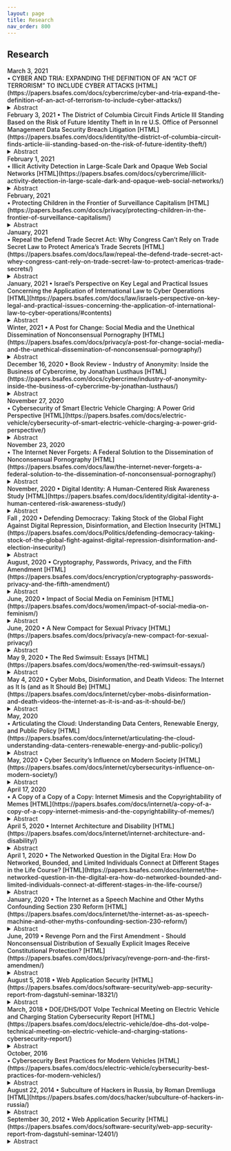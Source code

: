 ```yaml
---
layout: page
title: Research 
nav_order: 800 
---
```


## Research 
<div class="code-example dont-break-out" markdown="1" style="padding-top:0px;padding-bottom:0px">
<p style="font-weight:500; margin:0px" markdown="1">
March 3, 2021<br>
•  CYBER AND TRIA: EXPANDING THE DEFINITION OF AN “ACT OF TERRORISM” TO INCLUDE CYBER ATTACKS [HTML](https://papers.bsafes.com/docs/cybercrime/cyber-and-tria-expand-the-definition-of-an-act-of-terrorism-to-include-cyber-attacks/)
</p>
<details>
  <summary>Abstract</summary>
The 9/11 terrorist attacks brought on financial losses that caused insurers and Congress to reevaluate how the United States approaches terrorism risk coverage. Congress quelled concerns of insurers evading coverage of future terrorist attacks by enacting the Terrorism Risk Insurance Act in 2002. This Note considers the difficulties presented by the out-of-date language employed by Congress in 2002 and proposes amendments so that the Act more clearly covers acts of cyberterrorism, which are ever-growing in their destructive potential.
</details>
</div>

<div class="code-example dont-break-out" markdown="1" style="padding-top:0px;padding-bottom:0px">
<p style="font-weight:500; margin:0px" markdown="1">
February 3, 2021  
• The District of Columbia Circuit Finds Article III Standing Based on the Risk of Future Identity Theft in In re U.S. Office of Personnel Management Data Security Breach Litigation [HTML](https://papers.bsafes.com/docs/identity/the-district-of-columbia-circuit-finds-article-iii-standing-based-on-the-risk-of-future-identity-theft/)
</p>
<details>
  <summary>Abstract</summary>
The effects of identity theft can haunt data breach victims for years. Some victims report the need to constantly shut down fraudulent accounts. Likewise, some report countless fraudulent inquiries on their credit reports. Some victims even report fraudulent tax returns filed in their names. Many consumers believe there is not much they can do to protect their data in the first place.
</details>
</div>

<div class="code-example dont-break-out" markdown="1" style="padding-top:0px;padding-bottom:0px">
<p style="font-weight:500; margin:0px" markdown="1">
February 1, 2021<br>
• Illicit Activity Detection in Large-Scale Dark and Opaque Web Social Networks [HTML](https://papers.bsafes.com/docs/cybercrime/illicit-activity-detection-in-large-scale-dark-and-opaque-web-social-networks/)
</p>
<details>
  <summary>Abstract</summary>
Many online chat applications live in a grey area between the legitimate web and the dark net. The Telegram network in particular can aid criminal activities. Telegram hosts “chats” which consist of varied conversations and advertisements. These chats take place among automated “bots” and human users. Classifying legitimate activity from illegitimate activity can aid law enforcement in finding criminals. Social network analysis of Telegram chats presents a difficult problem. Users can change their username or create new accounts. Users involved in criminal activity often do this to obscure their identity. This makes establishing the unique identity behind a given username challenging. Thus we explored classifying users from their language usage in their chat messages.
</details>
</div>

<div class="code-example dont-break-out" markdown="1" style="padding-top:0px;padding-bottom:0px">
<p style="font-weight:500; margin:0px" markdown="1">
February, 2021<br>
• Protecting Children in the Frontier of Surveillance Capitalism [HTML](https://papers.bsafes.com/docs/privacy/protecting-children-in-the-frontier-of-surveillance-capitalism/)
</p>
<details>
  <summary>Abstract</summary>
This article examines the ongoing technological revolution and its impact on today’s consumers. In particular, this article addresses the promulgation of the Children’s Online Privacy Protection Act (COPPA) in the context of “surveillance capitalism” and analyzes the harms associated with social media and data collection. Finally, this paper will argue that COPPA should be revamped to better regulate the Internet of 2020. A just society ought to protect children from the lurking perils of social media.
</details>
</div>


<div class="code-example dont-break-out" markdown="1" style="padding-top:0px;padding-bottom:0px">
<p style="font-weight:500; margin:0px" markdown="1">
January, 2021<br>
• Repeal the Defend Trade Secret Act: Why Congress Can’t Rely on Trade Secret Law to Protect America’s Trade Secrets [HTML](https://papers.bsafes.com/docs/law/repeal-the-defend-trade-secret-act-whey-congress-cant-rely-on-trade-secret-law-to-protect-americas-trade-secrets/)
</p>
<details>
  <summary>Abstract</summary>
“[T]here are only ‘two categories’ of companies affected by trade secret theft — ‘[T]hose [sic] that know they’ve been compromised and those that don’t know yet.’”  Whether you imagine a cyber thief subverting a company’s network defenses or an employee selling secret information to a competitor, trade secret theft is a real threat. The epidemic has ballooned to such proportions- $600 billion –that combatting trade secret theft enjoys bipartisan congressional support. Despite Congress’s best efforts, there is no evidence the bleeding has slowed, much less stopped.
</details>
</div>

<div class="code-example dont-break-out" markdown="1" style="padding-top:0px;padding-bottom:0px">
<p style="font-weight:500; margin:0px" markdown="1">
January, 2021  
• Israel’s Perspective on Key Legal and Practical Issues Concerning the Application of International Law to Cyber Operations [HTML](https://papers.bsafes.com/docs/law/israels-perspective-on-key-legal-and-practical-issues-concerning-the-application-of-international-law-to-cyber-operations/#contents)
</p>
<details>
  <summary>Abstract</summary>
I would like to present, here today, Israel’s perspective on key aspects of the application of international law in connection with cyber operations, with a particular emphasis on issues related to the use of force and armed conflicts.
</details>
</div>

<div class="code-example dont-break-out" markdown="1" style="padding-top:0px;padding-bottom:0px">
<p style="font-weight:500; margin:0px" markdown="1">
Winter, 2021   
• A Post for Change: Social Media and the Unethical Dissemination of Nonconsensual Pornography [HTML](https://papers.bsafes.com/docs/privacy/a-post-for-change-social-media-and-the-unethical-dissemination-of-nonconsensual-pornography/)
</p>
<details>
  <summary>Abstract</summary>
In today’s world, where instant gratification is king and the majority craves being shocked and awed, stories that exploit the personal endeavors and escapades of our peers and superiors reign supreme. Of particular interest are those relating to sex; whether it’s the kinks of a congressman, the intimacies of an idol, or the extramarital affair of a neighbor, people love the nitty-gritty and no one is safe from the dissemination of these exceedingly private details. This includes the distribution of intimate photos and videos taken with or without the consent of the individual depicted.
</details>
</div>

<div class="code-example dont-break-out" markdown="1" style="padding-top:0px;padding-bottom:0px">
<p style="font-weight:500; margin:0px" markdown="1">
December 16, 2020  
• Book Review - Industry of Anonymity: Inside the Business of Cybercrime, by Jonathan Lusthaus [HTML](https://papers.bsafes.com/docs/cybercrime/industry-of-anonymity-inside-the-business-of-cybercrime-by-jonathan-lusthaus/)
</p>
<details>
  <summary>Abstract</summary>
In Industry of Anonymity: Inside the Business of Cybercrime, Jonathan Lusthaus attempts to demystify the increasingly sophisticated business of cybercrime and examine how it has matured into a large, profit-driven industry. Through interviews with hundreds of subjects involved in the cybercrime industry in varying capacities, Lusthaus has sought to draw a map that, by showing how seemingly disparate elements in the industry relate to one another, can better explain how the cybercrime industry functions. In particular, Lusthaus strives to produce a better understanding of the people behind cybercrime and the contexts in which they operate. By doing so, the book endeavors to lift the veil of anonymity that has historically hidden cybercrime offenders and their activities from public view.
</details>
</div>

<div class="code-example dont-break-out" markdown="1" style="padding-top:0px;padding-bottom:0px">
<p style="font-weight:500; margin:0px" markdown="1">
November 27, 2020<br>
• Cybersecurity of Smart Electric Vehicle Charging: A Power Grid Perspective [HTML](https://papers.bsafes.com/docs/electric-vehicle/cybersecurity-of-smart-electric-vehicle-charging-a-power-grid-perspective/)
</p>
<details>
  <summary>Abstract</summary>
With the roll-out of electric vehicles (EVs), the automobile industry is transitioning away from conventional gasoline-fueled vehicles. As a result, the EV charging demand is continuously growing and to meet this growing demand, various types of electric vehicle charging stations (EVCSs) are being deployed for commercial and residential use. This nexus of EVs, EVCSs, and power grids creates complex cyber-physical interdependencies that can be maliciously exploited to damage each of these components. This paper describes and analyzes cyber vulnerabilities that arise at this nexus and points to the current and emerging gaps in the security of the EV charging ecosystem. These vulnerabilities must be addressed as the number of EVs continue to grow worldwide and their impact on the power grid becomes more viable. The purpose of this paper is to list and characterize all backdoors that can be exploited to seriously harm either EV and EVCS equipments, or power grid, or both. The presented issues and challenges intend to ignite research efforts on cybersecurity of smart EV charging and enhancing power grid resiliency against such demand-side cyberattacks in general.
</details>
</div>


<div class="code-example dont-break-out" markdown="1" style="padding-top:0px;padding-bottom:0px">
<p style="font-weight:500; margin:0px" markdown="1">
November 23, 2020<br> 
• The Internet Never Forgets: A Federal Solution to the Dissemination of Nonconsensual Pornography [HTML](https://papers.bsafes.com/docs/law/the-internet-never-forgets-a-federal-solution-to-the-dissemination-of-nonconsensual-pornography/)
</p>
<details>
  <summary>Abstract</summary>
As technology evolves, new outlets for interpersonal conflict and crime evolve with it. The law is notorious for its inability to keep pace with this evolution. This Comment focuses on one area that the law urgently needs to regulate—the dissemination of “revenge porn,” otherwise known as nonconsensual pornography. Currently, no federal law exists in the U.S. that criminalizes the dissemination of nonconsensual pornography. Most U.S. states have criminalized the offense, but with vastly different degrees of severity, resulting in legal inconsistencies and jurisdictional conflicts. This Comment proposes a federal solution to the dissemination of nonconsensual pornography that carefully balances the interests of victims with the variety of scenarios that may give rise to this crime.
</details>
</div>

<div class="code-example dont-break-out" markdown="1" style="padding-top:0px;padding-bottom:0px">
<p style="font-weight:500; margin:0px" markdown="1">
November, 2020  
• Digital Identity: A Human-Centered Risk Awareness Study [HTML](https://papers.bsafes.com/docs/identity/digital-identity-a-human-centered-risk-awareness-study/)
</p>
<details>
  <summary>Abstract</summary>
Cybersecurity threats and compromises have been at the epicenter of media attention; their risk and effect on people’s digital identity is something not to be taken lightly. Though cyber threats have affected a great number of people in all age groups, this study focuses on 55 to 75-year-olds, as this age group is close to retirement or already retired. Therefore, a notable compromise impacting their digital identity can have a major impact on their life.
</details>
</div>

<div class="code-example dont-break-out" markdown="1" style="padding-top:0px;padding-bottom:0px">
<p style="font-weight:500; margin:0px" markdown="1">
Fall , 2020  
• Defending Democracy: Taking Stock of the Global Fight Against Digital Repression, Disinformation, and Election Insecurity [HTML](https://papers.bsafes.com/docs/Politics/defending-democracy-taking-stock-of-the-global-fight-against-digital-repression-disinformation-and-election-insecurity/)
</p>
<details>
  <summary>Abstract</summary>
Amidst the regular drumbeat of reports about Russian attempts to undermine U.S. democratic institutions from Twitter bots to cyber-attacks on Congressional candidates, it is easy to forget that the problem of election security is not isolated to the United States and extends far beyond safeguarding insecure voting machines. Consider Australia, which has long been grappling with repeated Chinese attempts to interfere with its political system. Yet Australia has taken a distinct approach in how it has sought to protect its democratic institutions, including reclassifying its political parties as “critical infrastructure,” a step that the U.S. government has yet to take despite repeated breaches at both the Democratic and Republican National Committees.
</details>
</div>

<div class="code-example dont-break-out" markdown="1" style="padding-top:0px;padding-bottom:0px">
<p style="font-weight:500; margin:0px" markdown="1">
August, 2020   
• Cryptography, Passwords, Privacy, and the Fifth Amendment [HTML](https://papers.bsafes.com/docs/encryption/cryptography-passwords-privacy-and-the-fifth-amendment/)
</p>
<details>
  <summary>Abstract</summary>
Military-grade cryptography has been widely available at no cost for personal and commercial use since the early 1990s. Since the introduction of Pretty Good Privacy (PGP), more and more people encrypt files and devices, and we are now at the point where our smartphones are encrypted by default. While this ostensibly provides users with a high degree of privacy, compelling a user to provide a password has been interpreted by some courts as a violation of our Fifth Amendment protections, becoming an often insurmountable hurdle to law enforcement lawfully executing a search warrant. This paper will explore some of the issues around this complex legal and social issue, including the evolution in the use of digital cryptography and the evolving legal interpretations of privacy.
</details>
</div>


<div class="code-example dont-break-out" markdown="1" style="padding-top:0px;padding-bottom:0px">
<p style="font-weight:500; margin:0px" markdown="1">
June, 2020  
• Impact of Social Media on Feminism [HTML](https://papers.bsafes.com/docs/women/impact-of-social-media-on-feminism/)
</p>
<details>
  <summary>Abstract</summary>
“A feminist assessment of social media, then, is an exploration of how communities form and interact in social media spaces as well as if values expressed via these participatory cultures align or misalign with feminist ethical criteria. Digital social media invite participation based on the values of openness, collaboration, and networking, which in theory align with feminist values such as access, cooperation, and inclusion. However, the opportunities social media platforms afford are increasingly shaped by the business models and algorithms behind them, not to mention the material biases users bring with them” (Ott, 2018)
</details>
</div>

<div class="code-example dont-break-out" markdown="1" style="padding-top:0px;padding-bottom:0px">
<p style="font-weight:500; margin:0px" markdown="1">
June, 2020  
• A New Compact for Sexual Privacy [HTML](https://papers.bsafes.com/docs/privacy/a-new-compact-for-sexual-privacy/)
</p>
<details>
  <summary>Abstract</summary>
Intimate life is under constant surveillance. Firms track people’s periods, hot flashes, abortions, sexual assaults, sex toy use, sexual fantasies, and nude photos. Individuals hardly appreciate the extent of the monitoring, and even if they did, little can be done to curtail it. What is big business for firms is a big risk for individuals. The handling of intimate data undermines the values that sexual privacy secures—autonomy, dignity, intimacy, and equality. It can imperil people’s job, housing, insurance, and other crucial opportunities. More often, women and minorities shoulder a disproportionate amount of the burden.
</details>
</div>


<div class="code-example dont-break-out" markdown="1" style="padding-top:0px;padding-bottom:0px">
<p style="font-weight:500; margin:0px" markdown="1">
May 9, 2020  
• The Red Swimsuit: Essays [HTML](https://papers.bsafes.com/docs/women/the-red-swimsuit-essays/)
</p>
<details>
  <summary>Abstract</summary>
JACQUELINE KNIRNSCHILD: This thesis is a collection of creative non-fiction essays that offers a collage of ethnography, reportage and memoir. The Red Swimsuit blurs the lines between what is considered social science, journalism and art. These essays will become part of a booklength work of creative non-fiction that will explore what it’s like to grow up as a woman in a globalized world wrought with social media, hookup culture and cross-cultural interactions. The Red Swimsuit provides first-hand experience, reflexive narration, and reflection on life as a member of Generation Z, also known as iGen. (Under the direction of Beth Ann Fennelly)
</details>
</div>

<div class="code-example dont-break-out" markdown="1" style="padding-top:0px;padding-bottom:0px">
<p style="font-weight:500; margin:0px" markdown="1">
May 4, 2020  
• Cyber Mobs, Disinformation, and Death Videos: The Internet as It Is (and as It Should Be) [HTML](https://papers.bsafes.com/docs/internet/cyber-mobs-disinformation-and-death-videos-the-internet-as-it-is-and-as-it-should-be/)
</p>
<details>
  <summary>Abstract</summary>
Nick Drnaso’s1 graphic novel Sabrina provides a powerful snapshot of online norms. The picture is not pretty: A young woman goes missing. Her grief-stricken boyfriend cannot bear to stay in their home and escapes to a friend’s house. Her sister struggles with the pain of her loss. We learn that the woman’s neighbor, a misogynist loner, killed her and recorded the murder. Online, people clamor for the video.
</details>
</div>

<div class="code-example dont-break-out" markdown="1" style="padding-top:0px;padding-bottom:0px">
<p style="font-weight:500; margin:0px" markdown="1">
May, 2020<br>
• Articulating the Cloud: Understanding Data Centers, Renewable Energy, and Public Policy [HTML](https://papers.bsafes.com/docs/internet/articulating-the-cloud-understanding-data-centers-renewable-energy-and-public-policy/)
</p>
<details>
  <summary>Abstract</summary>
Experts urge that drastic steps must be taken to reduce carbon dioxide emissions as the ongoing climate crisis worsens. Amid this, it is also important to understand the relationships between media infrastructures and the finite resources they require. This thesis goes beyond arguing that data centers are inherently unsustainable media infrastructures that consumers rely on to access the Internet and cloud storage. Instead, this thesis focuses on Google as an industry leading company in the United States to assess how the company understands their role in the climate crisis, and how they define renewable energy and sustainability. To do so, this thesis used critical discourse analysis of Google’s public-facing documents, government documents, and related joint reports between external research organizations and Google related to their data centers. The findings revealed the company defines sustainability as a commitment and company value, and that they have an immense renewable energy portfolio through additional acquisitions measures. Ultimately, this thesis argues that Google discursively positions themselves as corporately benevolent and masks retroactive sustainability in the guise of activism while simultaneously firing activist employees, having fossil fuel industry clientele, and financially contributing to anti-climate change organizations. This thesis contributes to important conversations related to media infrastructure sustainability, in particular emphasizing the complex tensions and dynamics at work to make banal technologies possible. It is important for consumers to understand the limitations and items lacking in corporate discourse to advocate for a more sustainable future for everyone.
</details>
</div>

<div class="code-example dont-break-out" markdown="1" style="padding-top:0px;padding-bottom:0px">
<p style="font-weight:500; margin:0px" markdown="1">
May, 2020  
• Cyber Security’s Influence on Modern Society [HTML](https://papers.bsafes.com/docs/internet/cybersecuritys-influence-on-modern-society/)
</p>
<details>
  <summary>Abstract</summary>
The world of cyber security is evolving every day, and cyber-criminals are trying to take advantage of it to gain as much money and power as possible. As the Internet continues to grow, more people around the world join the Internet. The purpose of this is to see how much of an importance cyber security has and how cyber-criminals are able to utilize the cyberworld for their own personal gain. Research has been done on how the cyberworld got where it is today. Additionally, individual research has been done in an effort to learn how to hack. A hack lab has been created and a study has been done to see if it is possible to hack into a cell phone within one month without obtaining any knowledge prior to the start of the study.
</details>
</div>

<div class="code-example dont-break-out" markdown="1" style="padding-top:0px;padding-bottom:0px">
<p style="font-weight:500; margin:0px" markdown="1">
April 17, 2020<br>
• A Copy of a Copy of a Copy: Internet Mimesis and the Copyrightability of Memes [HTML](https://papers.bsafes.com/docs/internet/a-copy-of-a-copy-of-a-copy-internet-mimesis-and-the-copyrightability-of-memes/)
</p>
<details>
  <summary>Abstract</summary>
Memes have become a staple of Internet culture. They provide a crucial form of cultural interchange by allowing billions to communicate and commiserate about all facets of life through the sharing of amusing and relatable phenomena. However, many memes are created from copyrighted images, making it unclear whether their use constitutes copyright infringement actionable by the original copyright owners. This Note considers memes in the context of U.S. copyright law and proposes that memes could be protected against copyright infringement by the fair use doctrine, which excuses infringement if the would-be infringer’s use is socially desirable and aligned with the basic aims of copyright law. To illustrate this, this Note analyzes the “typical meme” through a thorough examination of the four statutory factors of fair use.
</details>
</div>


<div class="code-example dont-break-out" markdown="1" style="padding-top:0px;padding-bottom:0px">
<p style="font-weight:500; margin:0px" markdown="1">
April 5, 2020  
• Internet Architecture and Disability [HTML](https://papers.bsafes.com/docs/internet/internet-architecture-and-disability/)
</p>
<details>
  <summary>Abstract</summary>
The Internet is essential for education, employment, information, and cultural and democratic participation. For tens of millions of people with disabilities in the United States, barriers to accessing the Internet—including the visual presentation of information to people who are blind or visually impaired, the aural presentation of information to people who are deaf or hard of hearing, and the persistence of Internet technology, interfaces, and content without regard to prohibitive cognitive load for people with cognitive and intellectual disabilities—collectively pose one of the most significant civil rights issues of the information age. Yet disability law lacks a comprehensive theoretical approach for fully facilitating Internet accessibility. The prevailing doctrinal approach to Internet accessibility seeks to treat websites as metaphorical “places” subject to Title III of the Americans with Disabilities Act (ADA), which requires places of public accommodations to be accessible to people with disabilities. While this place-centric approach to Title III has succeeded to a significant degree in making websites accessible over the last two decades, large swaths of the Internet—more broadly construed to include Internet technologies beyond websites—remain inaccessible to millions of people with a variety of disabilities.
</details>
</div>

<div class="code-example dont-break-out" markdown="1" style="padding-top:0px;padding-bottom:0px">
<p style="font-weight:500; margin:0px" markdown="1">
April 1, 2020  
• The Networked Question in the Digital Era: How Do Networked, Bounded, and Limited Individuals Connect at Different Stages in the Life Course? [HTML](https://papers.bsafes.com/docs/internet/the-networked-question-in-the-digital-era-how-do-networked-bounded-and-limited-individuals-connect-at-different-stages-in-the-life-course/)
</p>
<details>
  <summary>Abstract</summary>
We used in-depth interviews with 101 participants in the East York section of Toronto, Canada to understand how digital media affects social connectivity in general–and networked individualism in particular–for people at different stages of the life course. Although people of all ages intertwined their use of digital media with their face-to-face interactions, younger adults used more types of digital media and more diversified personal networks. People in different age-groups conserved media, tending to stick with the digital media they learned to use in earlier life stages. Approximately one-third of the participants were Networked Individuals: In each age-group, they were the most actively using digital media to maintain ties and to develop new ones. Another one-third were Socially Bounded, who often actively used digital media but kept their connectivity within a smaller set of social groups. The remaining one-third, who were Socially Limited, were the least likely to use digital media. Younger adults were the most likely to be Networked Individuals, leading us to wonder if the percentage of the population who are Bounded or Limited will decline over time.
</details>
</div>


<div class="code-example dont-break-out" markdown="1" style="padding-top:0px;padding-bottom:0px">
<p style="font-weight:500; margin:0px" markdown="1">
January, 2020  
• The Internet as a Speech Machine and Other Myths Confounding Section 230 Reform [HTML](https://papers.bsafes.com/docs/internet/the-internet-as-as-speech-machine-and-other-myths-confounding-section-230-reform/)
</p>
<details>
  <summary>Abstract</summary>
A robust public debate is currently underway about the responsibility of online platforms. We have long called for this discussion, but only recently has it been seriously taken up by legislators and the public. The debate begins with a basic question: should platforms should be responsible for user-generated content? If so, under what circumstances? What exactly would such responsibility look like? Under consideration is Section 230 of the Communications Decency Act—a provision originally designed to encourage tech companies to clean up “offensive” online content. The public discourse around Section 230, however, is riddled with misconceptions. As an initial matter, many people who opine about the law are unfamiliar with its history, text, and application. This lack of knowledge impairs thoughtful evaluation of the law’s goals and how well they have been achieved. Accordingly, Part I of this Article sets the stage with a description of Section 230—its legislative history and purpose, its interpretation in the courts, and the problems that current judicial interpretation raises. A second, and related, major source of misunderstanding is the conflation of Section 230 and the First Amendment. Part II details how this conflation distorts discussion in three ways: it assumes all Internet activity is protected speech; it treats private actors as though they were government actors; and it presumes that regulation will inevitably result in less speech. These distortions must be addressed in order to pave the way for clear-eyed policy reform. Part III offers potential solutions to help Section 230 achieve its legitimate goals.
</details>
</div>


<div class="code-example dont-break-out" markdown="1" style="padding-top:0px;padding-bottom:0px">
<p style="font-weight:500; margin:0px" markdown="1">
June, 2019  
• Revenge Porn and the First Amendment - Should Nonconsensual Distribution of Sexually Explicit Images Receive Constitutional Protection? [HTML](https://papers.bsafes.com/docs/privacy/revenge-porn-and-the-first-amendmen/)
</p>
<details>
  <summary>Abstract</summary>
Like many issues related to relationships and sexuality, “revenge porn” has become more complicated—and its consequences more sinister—thanks to twenty-first century technology. Revenge porn, often referred to as nonconsensual pornography, involves the publication or distribution of sexually explicit images without the subject’s consent. This may include images obtained without consent, as well as images initially obtained with consent—often within the context of an intimate relationship—but later shared broadly or used as blackmail. The issue received increased public attention after a 2014 incident in which a hacker accessed and leaked sexually explicit photos of several celebrities. But celebrities are far from the only victims: a 2016 study found that roughly one in twenty-five Americans have been threatened with or been the victim of nonconsensual image sharing.
</details>
</div>

<div class="code-example dont-break-out" markdown="1" style="padding-top:0px;padding-bottom:0px">
<p style="font-weight:500; margin:0px" markdown="1">
August 5, 2018
• Web Application Security [HTML](https://papers.bsafes.com/docs/software-security/web-app-security-report-from-dagstuhl-seminar-18321/)
</p>
<details>
  <summary>Abstract</summary>
This report documents the program and the outcomes of Dagstuhl Seminar 18321 “Web Application Security”. In this third seminar on the topic, a healthy mix of academics, practitioners and representatives of all major browser vendors reflected on the last decade of web security research and discussed the upcoming security challenges for the Web platform. In addition, for the first time, the list of attendees included several members of the human factors in security community, to enable broadening the web security topic towards this important facet of application security.
</details>
</div>

<div class="code-example dont-break-out" markdown="1" style="padding-top:0px;padding-bottom:0px">
<p style="font-weight:500; margin:0px" markdown="1">
March, 2018
• DOE/DHS/DOT Volpe Technical Meeting on Electric Vehicle and Charging Station Cybersecurity Report [HTML](https://papers.bsafes.com/docs/electric-vehicle/doe-dhs-dot-volpe-technical-meeting-on-electric-vehicle-and-charging-stations-cybersecurity-report/)
</p>
<details>
  <summary>Abstract</summary>
On November 29-30, 2017, the U.S. Department of Energy’s (DOE) Office of Policy (OP), in collaboration with DOE’s Vehicle Technology Office (VTO), the U.S. Department of Homeland Security’s (DHS) Science and Technology Directorate (S&T) Cyber Security Division (CSD), and the U.S. Department of Transportation’s (U.S. DOT) John A. Volpe National Transportation Systems Center (Volpe) held a technical meeting on key aspects of electric vehicle (EV) and electric vehicle supply equipment (EVSE) cybersecurity. This report summarizes key takeaways and discussion points.
</details>
</div>


<div class="code-example dont-break-out" markdown="1" style="padding-top:0px;padding-bottom:0px">
<p style="font-weight:500; margin:0px" markdown="1">
October, 2016<br>
• Cybersecurity Best Practices for Modern Vehicles [HTML](https://papers.bsafes.com/docs/electric-vehicle/cybersecurity-best-practices-for-modern-vehicles/)
</p>
<details>
  <summary>Abstract</summary>
This document describes the National Highway Traffic Safety Administration’s nonbinding guidance to the automotive industry for improving motor vehicle cybersecurity.
</details>
</div>


<div class="code-example dont-break-out" markdown="1" style="padding-top:0px;padding-bottom:0px">
<p style="font-weight:500; margin:0px" markdown="1">
August 22, 2014  
• Subculture of Hackers in Russia, by Roman Dremliuga [HTML](https://papers.bsafes.com/docs/hacker/subculture-of-hackers-in-russia/)
</p>
<details>
  <summary>Abstract</summary>
This article observes the situation with hacker subculture in Russia. The author is analyzing the reasons why this subculture doesn’t need a lot of time to conquer Russian net society. He is proving that tremendous growth of popularity of hacker subculture in Russia is caused by easy acceptance of hacker’s ideology. Also, the author is studying modern functions of hacker subculture and researching why Russian society does not regard hackers as criminals.
</details>
</div>

<div class="code-example dont-break-out" markdown="1" style="padding-top:0px;padding-bottom:0px">
<p style="font-weight:500; margin:0px" markdown="1">
September 30, 2012  
• Web Application Security [HTML](https://papers.bsafes.com/docs/software-security/web-app-security-report-from-dagstuhl-seminar-12401/)
</p>
<details>
  <summary>Abstract</summary>
This report documents the program and the outcomes of Dagstuhl Seminar 12401 “Web Application Security”. The seminar brought 44 web security researchers together, coming from companies and research institutions across Europe and the US.
</details>
</div>

